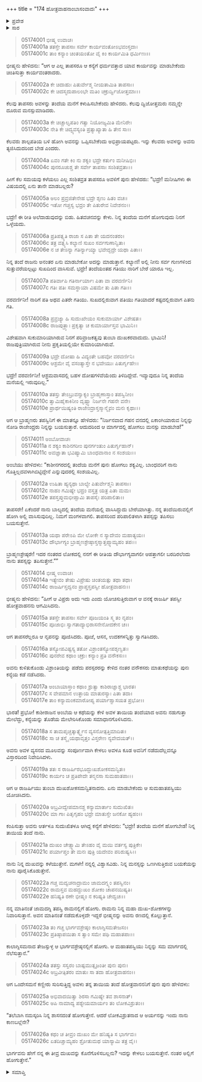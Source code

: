 +++
title = "174 ಹೋತ್ರವಾಹನಾಂಬಾಸಂವಾದಃ"
+++

<details><summary>ಪ್ರವೇಶ</summary>


।।   ಓಂ ಓಂ ನಮೋ ನಾರಾಯಣಾಯ।।   ಶ್ರೀ ವೇದವ್ಯಾಸಾಯ ನಮಃ ।।

ಶ್ರೀ ಕೃಷ್ಣದ್ವೈಪಾಯನ ವೇದವ್ಯಾಸ ವಿರಚಿತ  

**ಶ್ರೀ ಮಹಾಭಾರತ**

**ಉದ್ಯೋಗ ಪರ್ವ**

**ಅಂಬೋಽಪಾಖ್ಯಾನ ಪರ್ವ**

**ಅಧ್ಯಾಯ 174**

</details>

<details><summary>ಸಾರ</summary>

ತಾಪಸರು ಅಂಬೆಗೆ ತನ್ನ ತಂದೆಯ ಮನೆಗೆ ಹಿಂದಿರುಗಲು ಹಲವಾರು ಕಾರಣಗಳನ್ನಿತ್ತು ಒತ್ತಾಯಿಸಿದರೂ ಅಂಬೆಯು ತಾನು ತಪಸ್ಸನ್ನೇ ತಪಿಸುತ್ತೇನೆ ಎಂದು ಹಠಹಿಡಿದುದು (1-13). ಅಲ್ಲಿಗೆ ಆಗಮಿಸಿದ್ದ ಅಂಬೆಯ ತಾಯಿಯ ತಂದೆ ರಾಜರ್ಷಿ ಹೋತ್ರವಾಹನನು ಅವಳ ಪರಿಸ್ಥಿತಿಯನ್ನು ತಿಳಿದುಕೊಂಡು ತಂದೆಯಮನೆಗೆ ಹೋಗಬೇಡವೆಂದೂ, ಪರಶುರಾಮನು ಅವಳಿಗೆ ಸಹಾಯಮಾಡುತ್ತಾನೆಂದೂ ಹೇಳಿದುದು (14-26).


</details>


> 05174001 ಭೀಷ್ಮ ಉವಾಚ।   
05174001a ತತಸ್ತೇ ತಾಪಸಾಃ ಸರ್ವೇ ಕಾರ್ಯವಂತೋಽಭವಂಸ್ತದಾ।  
05174001c ತಾಂ ಕನ್ಯಾಂ ಚಿಂತಯಂತೋ ವೈ ಕಿಂ ಕಾರ್ಯಮಿತಿ ಧರ್ಮಿಣಃ।।

ಭೀಷ್ಮನು ಹೇಳಿದನು: “ಆಗ ಆ ಎಲ್ಲ ತಾಪಸರೂ ಆ ಕನ್ಯೆಗೆ ಧರ್ಮವತ್ತಾದ ಯಾವ ಕಾರ್ಯವನ್ನು ಮಾಡಬೇಕೆಂದು ಚಿಂತಿಸುತ್ತಾ ಕಾರ್ಯವಂತರಾದರು.

> 05174002a ಕೇ ಚಿದಾಹುಃ ಪಿತುರ್ವೇಶ್ಮ ನೀಯತಾಮಿತಿ ತಾಪಸಾಃ।  
05174002c ಕೇ ಚಿದಸ್ಮದುಪಾಲಂಭೇ ಮತಿಂ ಚಕ್ರುರ್ದ್ವಿಜೋತ್ತಮಾಃ।।

ಕೆಲವು ತಾಪಸರು ಅವಳನ್ನು ತಂದೆಯ ಮನೆಗೆ ಕಳುಹಿಸಬೇಕೆಂದು ಹೇಳಿದರು. ಕೆಲವು ದ್ವಿಜೋತ್ತಮರು ನಮ್ಮನ್ನೇ ದೂರುವ ಮನಸ್ಸುಮಾಡಿದರು.

> 05174003a ಕೇ ಚಿಚ್ಚಾಲ್ವಪತಿಂ ಗತ್ವಾ ನಿಯೋಜ್ಯಮಿತಿ ಮೇನಿರೇ।  
05174003c ನೇತಿ ಕೇ ಚಿದ್ವ್ಯವಸ್ಯಂತಿ ಪ್ರತ್ಯಾಖ್ಯಾತಾ ಹಿ ತೇನ ಸಾ।।

ಕೆಲವರು ಶಾಲ್ಪಪತಿಯ ಬಳಿ ಹೋಗಿ ಅವನನ್ನು ಒಪ್ಪಿಸಬೇಕೆಂದು ಅಭಿಪ್ರಾಯಪಟ್ಟರು. ಇನ್ನು ಕೆಲವರು ಅವಳನ್ನು ಅವನು ತ್ಯಜಿಸಿದುದರಿಂದ ಬೇಡ ಎಂದರು.

> 05174004a ಏವಂ ಗತೇ ಕಿಂ ನು ಶಕ್ಯಂ ಭದ್ರೇ ಕರ್ತುಂ ಮನೀಷಿಭಿಃ।  
05174004c ಪುನರೂಚುಶ್ಚ ತೇ ಸರ್ವೇ ತಾಪಸಾಃ ಸಂಶಿತವ್ರತಾಃ।।

ಹೀಗೆ ಕೆಲ ಸಮಯವು ಕಳೆಯಲು ಎಲ್ಲ ಸಂಶಿತವ್ರತ ತಾಪಸರೂ ಅವಳಿಗೆ ಪುನಃ ಹೇಳಿದರು: “ಭದ್ರೇ! ಮನೀಷಿಗಳು ಈ ವಿಷಯದಲ್ಲಿ ಏನು ತಾನೇ ಮಾಡಬಲ್ಲರು?

> 05174005a ಅಲಂ ಪ್ರವ್ರಜಿತೇನೇಹ ಭದ್ರೇ ಶೃಣು ಹಿತಂ ವಚಃ।  
05174005c ಇತೋ ಗಚ್ಚಸ್ವ ಭದ್ರಂ ತೇ ಪಿತುರೇವ ನಿವೇಶನಂ।।

ಭದ್ರೇ! ಈ ರೀತಿ ಅಲೆದಾಡುವುದನ್ನು ಬಿಡು. ಹಿತವಚನವನ್ನು ಕೇಳು. ನಿನ್ನ ತಂದೆಯ ಮನೆಗೆ ಹೋಗುವುದು ನಿನಗೆ ಒಳ್ಳೆಯದು.

> 05174006a ಪ್ರತಿಪತ್ಸ್ಯತಿ ರಾಜಾ ಸ ಪಿತಾ ತೇ ಯದನಂತರಂ।  
05174006c ತತ್ರ ವತ್ಸ್ಯಸಿ ಕಲ್ಯಾಣಿ ಸುಖಂ ಸರ್ವಗುಣಾನ್ವಿತಾ।  
05174006e ನ ಚ ತೇಽನ್ಯಾ ಗತಿರ್ನ್ಯಾಯ್ಯಾ ಭವೇದ್ಭದ್ರೇ ಯಥಾ ಪಿತಾ।।

ನಿನ್ನ ತಂದೆ ರಾಜನು ಅನಂತರ ಏನು ಮಾಡಬೇಕೋ ಅದನ್ನು ಮಾಡುತ್ತಾನೆ. ಕಲ್ಯಾಣಿ! ಅಲ್ಲಿ ನೀನು ಸರ್ವ ಗುಣಗಳಿಂದ ಸುತ್ತುವರೆಯಲ್ಪಟ್ಟು ಸುಖದಿಂದ ವಾಸಿಸುವೆ. ಭದ್ರೇ! ತಂದೆಯಂತಹ ಗತಿಯು ನಾರಿಗೆ ಬೇರೆ ಯಾರೂ ಇಲ್ಲ.

> 05174007a ಪತಿರ್ವಾಪಿ ಗತಿರ್ನಾರ್ಯಾಃ ಪಿತಾ ವಾ ವರವರ್ಣಿನಿ।  
05174007c ಗತಿಃ ಪತಿಃ ಸಮಸ್ಥಾಯಾ ವಿಷಮೇ ತು ಪಿತಾ ಗತಿಃ।।

ವರವರ್ಣಿನೀ! ನಾರಿಗೆ ಪತಿ ಅಥವ ಪಿತರೇ ಗತಿಯು. ಸುಖದಲ್ಲಿರುವಾಗ ಪತಿಯು ಗತಿಯಾದರೆ ಕಷ್ಟದಲ್ಲಿರುವಾಗ ಪಿತನು ಗತಿ.

> 05174008a ಪ್ರವ್ರಜ್ಯಾ ಹಿ ಸುದುಃಖೇಯಂ ಸುಕುಮಾರ್ಯಾ ವಿಶೇಷತಃ।  
05174008c ರಾಜಪುತ್ರ್ಯಾಃ ಪ್ರಕೃತ್ಯಾ ಚ ಕುಮಾರ್ಯಾಸ್ತವ ಭಾಮಿನಿ।।

ವಿಶೇಷವಾಗಿ ಸುಕುಮಾರಿಯಾಗಿರುವ ನಿನಗೆ ಪರಿವ್ರಾಜಕತ್ವವು ತುಂಬಾ ದುಃಖಕರವಾದುದು. ಭಾಮಿನಿ! ರಾಜಪುತ್ರಿಯಾಗಿರುವ ನೀನು ಪ್ರಕೃತಿಯಲ್ಲಿಯೇ ಕುಮಾರಿಯಾಗಿರುವೆ.

> 05174009a ಭದ್ರೇ ದೋಷಾ ಹಿ ವಿದ್ಯಂತೇ ಬಹವೋ ವರವರ್ಣಿನಿ।  
05174009c ಆಶ್ರಮೇ ವೈ ವಸಂತ್ಯಾಸ್ತೇ ನ ಭವೇಯುಃ ಪಿತುರ್ಗೃಹೇ।।

ಭದ್ರೇ! ವರವರ್ಣಿನೀ! ಆಶ್ರಮವಾಸದಲ್ಲಿ ಬಹಳ ದೋಷಗಳಿವೆಯೆಂದು ತಿಳಿದಿದ್ದೇವೆ. ಇವ್ಯಾವುದೂ ನಿನ್ನ ತಂದೆಯ ಮನೆಯಲ್ಲಿ ಇರುವುದಿಲ್ಲ.”

> 05174010a ತತಸ್ತು ತೇಽಬ್ರುವನ್ವಾಕ್ಯಂ ಬ್ರಾಹ್ಮಣಾಸ್ತಾಂ ತಪಸ್ವಿನೀಂ।  
05174010c ತ್ವಾಮಿಹೈಕಾಕಿನೀಂ ದೃಷ್ಟ್ವಾ ನಿರ್ಜನೇ ಗಹನೇ ವನೇ।  
05174010e ಪ್ರಾರ್ಥಯಿಷ್ಯಂತಿ ರಾಜೇಂದ್ರಾಸ್ತಸ್ಮಾನ್ಮೈವಂ ಮನಃ ಕೃಥಾಃ।।

ಆಗ ಆ ಬ್ರಾಹ್ಮಣರು ತಪಸ್ವಿನಿಗೆ ಈ ಮಾತನ್ನೂ ಹೇಳಿದರು: “ನಿರ್ಜನವಾದ ಗಹನ ವನದಲ್ಲಿ ಏಕಾಂಗಿಯಾರುವ ನಿನ್ನನ್ನು ನೋಡಿ ರಾಜೇಂದ್ರರು ನಿನ್ನನ್ನು ಬಯಸುತ್ತಾರೆ. ಆದುದರಿಂದ ಆ ಮಾರ್ಗದಲ್ಲಿ ಹೋಗಲು ಮನಸ್ಸು ಮಾಡಬೇಡ!”

> 05174011 ಅಂಬೋವಾಚ।  
05174011a ನ ಶಕ್ಯಂ ಕಾಶಿನಗರೀಂ ಪುನರ್ಗಂತುಂ ಪಿತುರ್ಗೃಹಾನ್।   
05174011c ಅವಜ್ಞಾತಾ ಭವಿಷ್ಯಾಮಿ ಬಾಂಧವಾನಾಂ ನ ಸಂಶಯಃ।।

ಅಂಬೆಯು ಹೇಳಿದಳು: “ಕಾಶೀನಗರದಲ್ಲಿ ತಂದೆಯ ಮನೆಗೆ ಪುನಃ ಹೋಗಲು ಶಕ್ಯವಿಲ್ಲ. ಬಾಂಧವರಿಗೆ ನಾನು ಗೊತ್ತಿಲ್ಲದವಳಾಗಿಬಿಟ್ಟಿದ್ದೇನೆ ಎನ್ನುವುದರಲ್ಲಿ ಸಂಶಯವಿಲ್ಲ.

> 05174012a ಉಷಿತಾ ಹ್ಯನ್ಯಥಾ ಬಾಲ್ಯೇ ಪಿತುರ್ವೇಶ್ಮನಿ ತಾಪಸಾಃ।  
05174012c ನಾಹಂ ಗಮಿಷ್ಯೇ ಭದ್ರಂ ವಸ್ತತ್ರ ಯತ್ರ ಪಿತಾ ಮಮ।   
05174012e ತಪಸ್ತಪ್ತುಮಭೀಪ್ಸಾಮಿ ತಾಪಸೈಃ ಪರಿಪಾಲಿತಾ।।

ತಾಪಸರೇ! ಏಕೆಂದರೆ ನಾನು ಬಾಲ್ಯದಲ್ಲಿ ತಂದೆಯ ಮನೆಯಲ್ಲಿ ವಾಸಿಸಿದ್ದುದು ಬೇರೆಯಾಗಿತ್ತು. ನನ್ನ ತಂದೆಯಿರುವಲ್ಲಿಗೆ ಹೋಗಿ ಅಲ್ಲಿ ವಾಸಿಸುವುದಿಲ್ಲ. ನಿಮಗೆ ಮಂಗಳವಾಗಲಿ. ತಾಪಸರಿಂದ ಪರಿಪಾಲಿತಳಾಗಿ ತಪಸ್ಸನ್ನು ತಪಿಸಲು ಬಯಸುತ್ತೇನೆ.

> 05174013a ಯಥಾ ಪರೇಽಪಿ ಮೇ ಲೋಕೇ ನ ಸ್ಯಾದೇವಂ ಮಹಾತ್ಯಯಃ।  
05174013c ದೌರ್ಭಾಗ್ಯಂ ಬ್ರಾಹ್ಮಣಶ್ರೇಷ್ಠಾಸ್ತಸ್ಮಾತ್ತಪ್ಸ್ಯಾಮ್ಯಹಂ ತಪಃ।।

ಬ್ರಾಹ್ಮಣಶ್ರೇಷ್ಠರೇ! ಇದರ ನಂತರದ ಲೋಕದಲ್ಲಿ ನನಗೆ ಈ ರೀತಿಯ ದೌರ್ಭಾಗ್ಯವಾಗಲೀ ಆಪತ್ತಾಗಲೀ ಬರದಿರಲೆಂದು ನಾನು ತಪಸ್ಸನ್ನು ತಪಿಸುತ್ತೇನೆ.””

> 05174014 ಭೀಷ್ಮ ಉವಾಚ।  
05174014a ಇತ್ಯೇವಂ ತೇಷು ವಿಪ್ರೇಷು ಚಿಂತಯತ್ಸು ತಥಾ ತಥಾ।  
05174014c ರಾಜರ್ಷಿಸ್ತದ್ವನಂ ಪ್ರಾಪ್ತಸ್ತಪಸ್ವೀ ಹೋತ್ರವಾಹನಃ।।

ಭೀಷ್ಮನು ಹೇಳಿದನು: “ಹೀಗೆ ಆ ವಿಪ್ರರು ಅದು ಇದು ಎಂದು ಯೋಚಿಸುತ್ತಿರುವಾಗ ಆ ವನಕ್ಕೆ ರಾಜರ್ಷಿ ತಪಸ್ವೀ ಹೋತ್ರವಾಹನನು ಆಗಮಿಸಿದನು.

> 05174015a ತತಸ್ತೇ ತಾಪಸಾಃ ಸರ್ವೇ ಪೂಜಯಂತಿ ಸ್ಮ ತಂ ನೃಪಂ।  
05174015c ಪೂಜಾಭಿಃ ಸ್ವಾಗತಾದ್ಯಾಭಿರಾಸನೇನೋದಕೇನ ಚ।।

ಆಗ ತಾಪಸರೆಲ್ಲರೂ ಆ ನೃಪನನ್ನು ಪೂಜಿಸಿದರು. ಪೂಜೆ, ಆಸನ, ಉದಕಗಳನ್ನಿತ್ತು ಸ್ವಾಗತಿಸಿದರು.

> 05174016a ತಸ್ಯೋಪವಿಷ್ಟಸ್ಯ ತತೋ ವಿಶ್ರಾಂತಸ್ಯೋಪಶೃಣ್ವತಃ।  
05174016c ಪುನರೇವ ಕಥಾಂ ಚಕ್ರುಃ ಕನ್ಯಾಂ ಪ್ರತಿ ವನೌಕಸಃ।।

ಅವನು ಕುಳಿತುಕೊಂಡು ವಿಶ್ರಾಂತಿಯನ್ನು ಪಡೆದು ಪರಸ್ಪರರನ್ನು ಕೇಳಿದ ನಂತರ ವನೌಕಸರು ಮಾತುಕಥೆಯನ್ನು ಪುನಃ ಕನ್ಯೆಯ ಕಡೆ ನಡೆಸಿದರು.

> 05174017a ಅಂಬಾಯಾಸ್ತಾಂ ಕಥಾಂ ಶ್ರುತ್ವಾ ಕಾಶಿರಾಜ್ಞಾಶ್ಚ ಭಾರತ।  
05174017c ಸ ವೇಪಮಾನ ಉತ್ಥಾಯ ಮಾತುರಸ್ಯಾಃ ಪಿತಾ ತದಾ।  
05174017e ತಾಂ ಕನ್ಯಾಮಂಕಮಾರೋಪ್ಯ ಪರ್ಯಾಶ್ವಾಸಯತ ಪ್ರಭೋ।।

ಭಾರತ! ಪ್ರಭೋ! ಕಾಶೀರಾಜನ ಅಂಬೆಯ ಆ ಕಥೆಯನ್ನು ಕೇಳಿ ಅವಳ ತಾಯಿಯ ತಂದೆಯಾದ ಅವನು ನಡುಗುತ್ತಾ ಮೇಲೆದ್ದು, ಕನ್ಯೆಯನ್ನು ತೊಡೆಯ ಮೇಲೇರಿಸಿಕೊಂಡು ಸಮಾಧಾನಗೊಳಿಸಿದನು.

> 05174018a ಸ ತಾಮಪೃಚ್ಚತ್ಕಾರ್ತ್ಸ್ನ್ಯೆನ ವ್ಯಸನೋತ್ಪತ್ತಿಮಾದಿತಃ।   
05174018c ಸಾ ಚ ತಸ್ಮೈ ಯಥಾವೃತ್ತಂ ವಿಸ್ತರೇಣ ನ್ಯವೇದಯತ್।।

ಅವನು ಅವಳ ವ್ಯಸನದ ಮೂಲವನ್ನು ಸಂಪೂರ್ಣವಾಗಿ ಕೇಳಲು ಅವಳೂ ಕೂಡ ಅವನಿಗೆ ನಡೆದುದೆಲ್ಲವನ್ನೂ ವಿಸ್ತಾರದಿಂದ ನಿವೇದಿಸಿದಳು.

> 05174019a ತತಃ ಸ ರಾಜರ್ಷಿರಭೂದ್ದುಃಖಶೋಕಸಮನ್ವಿತಃ।   
05174019c ಕಾರ್ಯಂ ಚ ಪ್ರತಿಪೇದೇ ತನ್ಮನಸಾ ಸುಮಹಾತಪಾಃ।।

ಆಗ ಆ ರಾಜರ್ಷಿಯು ತುಂಬಾ ದುಃಖಶೋಕಸಮನ್ವಿತನಾದನು. ಏನು ಮಾಡಬೇಕೆಂದು ಆ ಸುಮಹಾತಪಸ್ವಿಯು ಯೋಚಿಸಿದನು.

> 05174020a ಅಬ್ರವೀದ್ವೇಪಮಾನಶ್ಚ ಕನ್ಯಾಮಾರ್ತಾಂ ಸುದುಃಖಿತಃ।  
05174020c ಮಾ ಗಾಃ ಪಿತೃಗೃಹಂ ಭದ್ರೇ ಮಾತುಸ್ತೇ ಜನಕೋ ಹ್ಯಹಂ।।

ಕಂಪಿಸುತ್ತಾ ಅವನು ಆರ್ತಳೂ ಸುದುಃಖಿತಳೂ ಆಗಿದ್ದ ಕನ್ಯೆಗೆ ಹೇಳಿದನು: “ಭದ್ರೇ! ತಂದೆಯ ಮನೆಗೆ ಹೋಗಬೇಡ! ನಿನ್ನ ತಾಯಿಯ ತಂದೆ ನಾನು.

> 05174021a ದುಃಖಂ ಚೇತ್ಸ್ಯಾಮಿ ತೇಽಹಂ ವೈ ಮಯಿ ವರ್ತಸ್ವ ಪುತ್ರಿಕೇ।  
05174021c ಪರ್ಯಾಪ್ತಂ ತೇ ಮನಃ ಪುತ್ರಿ ಯದೇವಂ ಪರಿಶುಷ್ಯಸಿ।।

ನಾನು ನಿನ್ನ ದುಃಖವನ್ನು ಕಳೆಯುತ್ತೇನೆ. ಮಗಳೇ! ನನ್ನಲ್ಲಿ ವಿಶ್ವಾಸವಿಡು. ನಿನ್ನ ಮನಸ್ಸನ್ನು ಒಣಗಿಸುತ್ತಿರುವ ಬಯಕೆಯನ್ನು ನಾನು ಪೂರೈಸಿಕೊಡುತ್ತೇನೆ.

> 05174022a ಗಚ್ಚ ಮದ್ವಚನಾದ್ರಾಮಂ ಜಾಮದಗ್ನ್ಯಂ ತಪಸ್ವಿನಂ।  
05174022c ರಾಮಸ್ತವ ಮಹದ್ದುಃಖಂ ಶೋಕಂ ಚಾಪನಯಿಷ್ಯತಿ।  
05174022e ಹನಿಷ್ಯತಿ ರಣೇ ಭೀಷ್ಮಂ ನ ಕರಿಷ್ಯತಿ ಚೇದ್ವಚಃ।।

ನನ್ನ ಮಾತಿನಂತೆ ಜಾಮದಗ್ನಿ ತಪಸ್ವಿ ರಾಮನಲ್ಲಿಗೆ ಹೋಗು. ರಾಮನು ನಿನ್ನ ಮಹಾ ದುಃಖ-ಶೋಕಗಳನ್ನು ನಿವಾರಿಸುತ್ತಾನೆ. ಅವನ ಮಾತಿನಂತೆ ನಡೆದುಕೊಳ್ಳದೇ ಇದ್ದರೆ ಭೀಷ್ಮನನ್ನು ಅವನು ರಣದಲ್ಲಿ ಕೊಲ್ಲುತ್ತಾನೆ.

> 05174023a ತಂ ಗಚ್ಚ ಭಾರ್ಗವಶ್ರೇಷ್ಠಂ ಕಾಲಾಗ್ನಿಸಮತೇಜಸಂ।   
05174023c ಪ್ರತಿಷ್ಠಾಪಯಿತಾ ಸ ತ್ವಾಂ ಸಮೇ ಪಥಿ ಮಹಾತಪಾಃ।।

ಕಾಲಾಗ್ನಿಸಮನಾದ ತೇಜಸ್ಸುಳ್ಳ ಆ ಭಾರ್ಗವಶ್ರೇಷ್ಠನಲ್ಲಿಗೆ ಹೋಗು. ಆ ಮಹಾತಪಸ್ವಿಯು ನಿನ್ನನ್ನು ಸಮ ಮಾರ್ಗದಲ್ಲಿ ನೆಲೆಸುತ್ತಾನೆ.”

> 05174024a ತತಸ್ತು ಸಸ್ವರಂ ಬಾಷ್ಪಮುತ್ಸೃಜಂತೀ ಪುನಃ ಪುನಃ।  
05174024c ಅಬ್ರವೀತ್ಪಿತರಂ ಮಾತುಃ ಸಾ ತದಾ ಹೋತ್ರವಾಹನಂ।।

ಆಗ ಒಂದೇಸಮನೆ ಕಣ್ಣೀರು ಸುರಿಸುತ್ತಿದ್ದ ಅವಳು ತನ್ನ ತಾಯಿಯ ತಂದೆ ಹೋತ್ರವಾನನನಿಗೆ ಪುನಃ ಪುನಃ ಹೇಳಿದಳು:

> 05174025a ಅಭಿವಾದಯಿತ್ವಾ ಶಿರಸಾ ಗಮಿಷ್ಯೇ ತವ ಶಾಸನಾತ್।  
05174025c ಅಪಿ ನಾಮಾದ್ಯ ಪಶ್ಯೇಯಮಾರ್ಯಂ ತಂ ಲೋಕವಿಶ್ರುತಂ।।

“ತಲೆಬಾಗಿ ನಮಸ್ಕರಿಸಿ ನಿನ್ನ ಶಾಸನದಂತೆ ಹೋಗುತ್ತೇನೆ. ಆದರೆ ಲೋಕವಿಶ್ರುತನಾದ ಆ ಅರ್ಯನನ್ನು ಇಂದು ನಾನು ಕಾಣಬಲ್ಲೆನೇ?

> 05174026a ಕಥಂ ಚ ತೀವ್ರಂ ದುಃಖಂ ಮೇ ಹನಿಷ್ಯತಿ ಸ ಭಾರ್ಗವಃ।  
05174026c ಏತದಿಚ್ಚಾಮ್ಯಹಂ ಶ್ರೋತುಮಥ ಯಾಸ್ಯಾಮಿ ತತ್ರ ವೈ।।

ಭಾರ್ಗವನು ಹೇಗೆ ನನ್ನ ಈ ತೀವ್ರ ದುಃಖವನ್ನು ಕೊನೆಗೊಳಿಸಬಲ್ಲನು? ಇದನ್ನು ಕೇಳಲು ಬಯಸುತ್ತೇನೆ. ನಂತರ ಅಲ್ಲಿಗೆ ಹೋಗುತ್ತೇನೆ.”


<details><summary>ಸಮಾಪ್ತಿ</summary>


ಇತಿ ಶ್ರೀ ಮಹಾಭಾರತೇ ಉದ್ಯೋಗ ಪರ್ವಣಿ ಅಂಬೋಽಪಾಖ್ಯಾನ ಪರ್ವಣಿ ಹೋತ್ರವಾಹನಾಂಬಾಸಂವಾದೇ ಚತುಃಸಪ್ತತ್ಯಧಿಕಶತತಮೋಽಧ್ಯಾಯಃ।  
ಇದು ಶ್ರೀ ಮಹಾಭಾರತದಲ್ಲಿ ಉದ್ಯೋಗ ಪರ್ವದಲ್ಲಿ ಅಂಬೋಽಪಾಖ್ಯಾನ ಪರ್ವದಲ್ಲಿ ಹೋತ್ರವಾಹನಾಂಬಾಸಂವಾದದಲ್ಲಿ ನೂರಾಎಪ್ಪತ್ನಾಲ್ಕನೆಯ ಅಧ್ಯಾಯವು.


</details>
